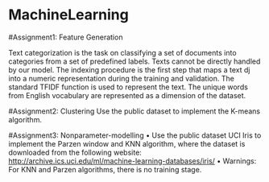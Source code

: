 # MachineLearning

#Assignment1: Feature Generation

Text categorization is the task on classifying a set of documents into categories from a set of predefined labels. Texts cannot be directly handled by our model. The indexing procedure is the first step that maps a text dj into a numeric representation during the training and validation. The standard TFIDF function is used to represent the text. The unique words from English vocabulary are represented as a dimension of the dataset.




#Assignment2: Clustering
Use the public dataset to implement the K-means algorithm.



#Assignment3: Nonparameter-modelling
• Use the public dataset UCI Iris to implement the Parzen window and KNN algorithm, where the dataset is downloaded from the following website: http://archive.ics.uci.edu/ml/machine-learning-databases/iris/
• Warnings: For KNN and Parzen algorithms, there is no training stage.
